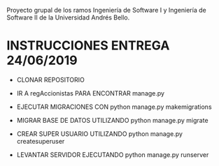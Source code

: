 Proyecto grupal de los ramos Ingeniería de Software I y Ingeniería de Software II de la Universidad Andrés Bello.

# INSTRUCCIONES ENTREGA 24/06/2019

* CLONAR REPOSITORIO

* IR A regAccionistas PARA ENCONTRAR manage.py

* EJECUTAR MIGRACIONES CON python manage.py makemigrations

* MIGRAR BASE DE DATOS UTILIZANDO python manage.py migrate

* CREAR SUPER USUARIO UTILIZANDO python manage.py createsuperuser

* LEVANTAR SERVIDOR EJECUTANDO python manage.py runserver
